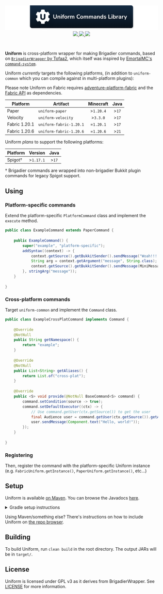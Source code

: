 <!--suppress ALL -->
<p align="center">
    <img src="images/banner.png" alt="Claim Operations Library" />
    <a href="https://github.com/WiIIiam278/Uniform/actions/workflows/ci.yml">
        <img src="https://img.shields.io/github/actions/workflow/status/WiIIiam278/Uniform/ci.yml?branch=master&logo=github"/>
    </a> 
    <a href="https://repo.william278.net/#/releases/net/william278/uniform/">
        <img src="https://repo.william278.net/api/badge/latest/releases/net/william278/uniform/uniform-common?color=00fb9a&name=Maven&prefix=v"/>
    </a> 
    <a href="https://discord.gg/tVYhJfyDWG">
        <img src="https://img.shields.io/discord/818135932103557162.svg?label=&logo=discord&logoColor=fff&color=7389D8&labelColor=6A7EC2" />
    </a> 
</p>
<br/>

**Uniform** is cross-platform wrapper for making Brigadier commands, based on [`BrigadierWrapper` by Tofaa2](https://github.com/Tofaa2/BrigadierWrapper/), which itself was inspired by [EmortalMC's `command-system`](https://github.com/emortalmc/command-system).

Uniform _currently_ targets the following platforms, (in addition to `uniform-common` which you can compile against in multi-platform plugins):

Please note Uniform on Fabric requires [adventure-platform-fabric](https://docs.advntr.dev/platform/fabric.html) and the [Fabric API](https://fabricmc.net/) as dependencies.

| Platform      | Artifact                | Minecraft  | Java  |
|---------------|-------------------------|:----------:|:-----:|
| Paper         | `uniform-paper`         | \>`1.20.4` | >`17` |
| Velocity      | `uniform-velocity`      | \>`3.3.0`  | >`17` |
| Fabric 1.20.1 | `uniform-fabric-1.20.1` | =`1.20.1`  | >`17` |
| Fabric 1.20.6 | `uniform-fabric-1.20.6` | =`1.20.6`  | >`21` |

Uniform _plans_ to support the following platforms:

| Platform       | Version    | Java  |
|----------------|------------|:-----:|
| Spigot&dagger; | \>`1.17.1` | >`17` |

&dagger; Brigadier commands are wrapped into non-brigadier Bukkit plugin commands for legacy Spigot support.

## Using
### Platform-specific commands
Extend the platform-specific `PlatformCommand` class and implement the `execute` method.

```java
public class ExampleCommand extends PaperCommand {

    public ExampleCommand() {
        super("example", "platform-specific");
        addSyntax((context) -> {
            context.getSource().getBukkitSender().sendMessage("Woah!!!!");
            String arg = context.getArgument("message", String.class);
            context.getSource().getBukkitSender().sendMessage(MiniMessage.miniMessage().deserialize(arg));
        }, stringArg("message"));
    }

}
```

### Cross-platform commands
Target `uniform-common` and implement the `Command` class.

```java
public class ExampleCrossPlatCommand implements Command {

    @Override
    @NotNull
    public String getNamespace() {
        return "example";
    }

    @Override
    @NotNull
    public List<String> getAliases() {
        return List.of("cross-plat");
    }

    @Override
    public <S> void provide(@NotNull BaseCommand<S> command) {
        command.setCondition(source -> true);
        command.setDefaultExecutor((ctx) -> {
            // Use command.getUser(ctx.getSource()) to get the user
            final Audience user = command.getUser(ctx.getSource()).getAudience();
            user.sendMessage(Component.text("Hello, world!"));
        });
    }

}
```

### Registering
Then, register the command with the platform-specific Uniform instance (e.g. `FabricUniform.getInstance()`, `PaperUniform.getInstance()`, etc...)

## Setup
Uniform is available [on Maven](https://repo.william278.net/#/releases/net/william278/uniform/). You can browse the Javadocs [here](https://repo.william278.net/javadoc/releases/net/william278/uniform/latest).

<details>
<summary>Gradle setup instructions</summary> 

First, add the Maven repository to your `build.gradle` file:
```groovy
repositories {
    maven { url "https://repo.william278.net/releases" }
}
```

Then, add the dependency itself. Replace `VERSION` with the latest release version. (e.g., `1.0`) and `PLATFORM` with the platform you are targeting (e.g., `paper`). If you want to target pre-release "snapshot" versions (not recommended), you should use the `/snapshots` repository instead.

```groovy
dependencies {
    implementation "net.william278.uniform:uniform-PLATFORM:VERSION"
}
```
</details>

Using Maven/something else? There's instructions on how to include Uniform on [the repo browser](https://repo.william278.net/#/releases/net/william278/uniform).

## Building
To build Uniform, run `clean build` in the root directory. The output JARs will be in `target/`.

## License
Uniform is licensed under GPL v3 as it derives from BrigadierWrapper. See [LICENSE](https://github.com/WiIIiam278/Uniform/raw/master/LICENSE) for more information.